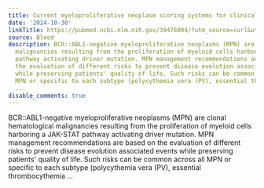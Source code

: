 ```yaml
---
title: Current myeloproliferative neoplasm scoring systems for clinical practice
date: '2024-10-30'
linkTitle: https://pubmed.ncbi.nlm.nih.gov/39476004/?utm_source=curl&utm_medium=rss&utm_campaign=journals&utm_content=7603509&fc=None&ff=20241031185336&v=2.18.0.post9+e462414
source: Blood
description: BCR::ABL1-negative myeloproliferative neoplasms (MPN) are clonal hematological
  malignancies resulting from the proliferation of myeloid cells harboring a JAK-STAT
  pathway activating driver mutation. MPN management recommendations are based on
  the evaluation of different risks to prevent disease evolution associated events
  while preserving patients' quality of life. Such risks can be common across all
  MPN or specific to each subtype (polycythemia vera (PV), essential thrombocythemia
  ...
disable_comments: true
---
```

BCR::ABL1-negative myeloproliferative neoplasms (MPN) are clonal hematological malignancies resulting from the proliferation of myeloid cells harboring a JAK-STAT pathway activating driver mutation. MPN management recommendations are based on the evaluation of different risks to prevent disease evolution associated events while preserving patients' quality of life. Such risks can be common across all MPN or specific to each subtype (polycythemia vera (PV), essential thrombocythemia ...